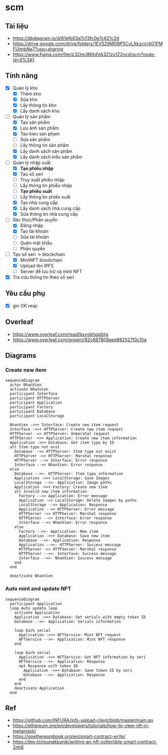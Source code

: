 # scm

## Tài liệu

- https://dbdiagram.io/d/61efb53a7cf3fc0e7c621c2d
- https://drive.google.com/drive/folders/1EV529MDBP5CvLXkzccr4G1FMFUlmbNe7?usp=sharing
- https://www.figma.com/file/iLSOm3MXdVA3Z1zx1Z2ncd/scm?node-id=0%3A1

## Tính năng

- [x] Quản lý kho
  - [x] Thêm kho
  - [x] Sửa kho
  - [x] Lấy thông tin kho
  - [x] Lấy danh sách kho
- [ ] Quản lý sản phẩm
  - [x] Tạo sản phẩm
  - [x] Lưu ảnh sản phẩm
  - [x] Tao kieu san pham
  - [ ] Sửa sản phẩm
  - [ ] Lấy thông tin sản phẩm
  - [x] Lấy danh sách sản phẩm
  - [x] Lấy danh sách kiểu sản phẩm 
- [ ] Quản lý nhập xuất
  - [x] **Tạo phiếu nhập**
  - [x] Tạo số seri
  - [ ] Truy xuất phiếu nhập
  - [ ] Lấy thông tin phiếu nhập
  - [ ] **Tạo phiếu xuất**
  - [ ] Lấy thông tin phiếu xuất
  - [x] Tạo nhà cung cấp
  - [x] Lấy danh sách nhà cung cấp
  - [x] Sửa thông tin nhà cung cấp 
- [ ] Xác thực/Phân quyền
  - [x] Đăng nhập
  - [x] Tạo tài khoản
  - [ ] Sửa tài khoản
  - [ ] Quên mật khẩu
  - [ ] Phân quyền
- [ ] Tạo số seri -> blockchain
  - [x] MintNFT blockchain 
  - [x] Upload lên IPFS
  - [ ] Server để lưu trữ và mint NFT
- [x] Tra cứu thông tin theo số seri

## Yêu cầu phụ

- [x] gin OK resp


## Overleaf

- https://www.overleaf.com/read/bxyvbfxqdztg
- https://www.overleaf.com/project/62c687809aee882527f0c10a

## Diagrams

### Create new item

```mermaid
sequenceDiagram
  actor NhanVien
  activate NhanVien
  participant Interface
  participant HTTPServer
  participant Application
  participant Factory
  participant Database
  participant LocalStorage

  NhanVien ->>+ Interface: Create new item request
  Interface ->>+ HTTPServer: Create new item request
  HTTPServer ->> HTTPServer: Unmarshal request
  HTTPServer ->>+ Application: Create new item information
  Application ->>+ Database: Get item type by ID
  alt Item type not exst
    Database -->> HTTPServer: Item type not exist
    HTTPServer ->> HTTPServer: Marshal response
    HTTPServer -->> Interface: Error response
    Interface -->> NhanVien: Error response
  else
    Database -->>- HTTPServer: Item type information
    Application ->>+ LocalStorage: Save Images
    LocalStorage -->>- Application: Image paths
    Application ->>+ Factory: Create new item
    alt Invalid new item information
      Factory -->> Application: Error message
      Application ->> LocalStorage: Delete images by paths
      LocalStorage -->> Application: Response
      Application -->> HTTPServer: Error message
      HTTPServer ->> HTTPServer: Marshal response
      HTTPServer -->> Interface: Error response
      Interface -->> NhanVien: Error response
    else
      Factory -->>- Application: New item
      Application ->>+ Database: Save new item
      Database -->>- Application: Response
      Application -->>- HTTPServer: Success message
      HTTPServer ->> HTTPServer: Marshal response
      HTTPServer -->>- Interface: Success message
      Interface -->>- NhanVien: Success message
    end
  end
  
  deactivate NhanVien
```

### Auto mint and update NFT

```mermaid
sequenceDiagram
  participant Application
  loop Auto update loop
    activate Application
    Application ->>+ Database: Get serials with empty token ID
    Database -->>- Application: Serials information
    
    loop Each serial
      Application ->>+ NFTService: Mint NFT request
      NFTService -->>- Application: Mint NFT response
    end

    loop Each serial
      Application ->>+ NFTService: Get NFT information by seri
      NFTService -->>- Application: Response
      opt Response with token ID
        Application ->>+ Database: Save token ID by seri
        Database -->>- Application: Response
      end
    end
    deactivate Application
  end

```

## Ref

- https://github.com/INFURA/ipfs-upload-client/blob/master/main.go
- https://ethereum.org/en/developers/tutorials/how-to-view-nft-in-metamask/
- https://goethereumbook.org/en/smart-contract-write/
- https://dev.to/rounakbanik/writing-an-nft-collectible-smart-contract-2nh8